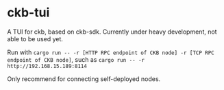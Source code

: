 # ckb-tui

A TUI for ckb, based on ckb-sdk. Currently under heavy development, not able to be used yet.

Run with `cargo run -- -r [HTTP RPC endpoint of CKB node] -r [TCP RPC endpoint of CKB node]`, such as `cargo run -- -r http://192.168.15.189:8114`

Only recommend for connecting self-deployed nodes.
